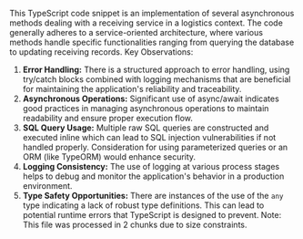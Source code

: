 This TypeScript code snippet is an implementation of several asynchronous methods dealing with a receiving service in a logistics context. The code generally adheres to a service-oriented architecture, where various methods handle specific functionalities ranging from querying the database to updating receiving records.
Key Observations:
1. **Error Handling:** There is a structured approach to error handling, using try/catch blocks combined with logging mechanisms that are beneficial for maintaining the application's reliability and traceability.
2. **Asynchronous Operations:** Significant use of async/await indicates good practices in managing asynchronous operations to maintain readability and ensure proper execution flow.
3. **SQL Query Usage:** Multiple raw SQL queries are constructed and executed inline which can lead to SQL injection vulnerabilities if not handled properly. Consideration for using parameterized queries or an ORM (like TypeORM) would enhance security.
4. **Logging Consistency:** The use of logging at various process stages helps to debug and monitor the application's behavior in a production environment.
5. **Type Safety Opportunities:** There are instances of the use of the `any` type indicating a lack of robust type definitions. This can lead to potential runtime errors that TypeScript is designed to prevent.
Note: This file was processed in 2 chunks due to size constraints.